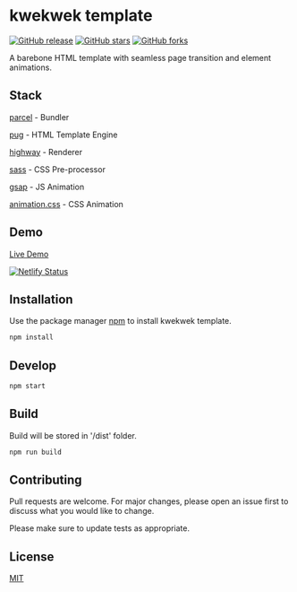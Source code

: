 # kwekwek template

[![GitHub release](https://img.shields.io/github/v/release/munkyboi/kwekwek-boilerplate.svg?color=%23FFD544&style=for-the-badge)](https://github.com/munkyboi/kwekwek-boilerplate/releases)
[![GitHub stars](https://img.shields.io/github/stars/munkyboi/kwekwek-boilerplate?color=%23FFD544&style=for-the-badge)](https://github.com/munkyboi/kwekwek-boilerplate/releases/)
[![GitHub forks](https://img.shields.io/github/forks/munkyboi/kwekwek-boilerplate?color=%23FFD544&style=for-the-badge)](https://github.com/munkyboi/kwekwek-boilerplate/network)

A barebone HTML template with seamless page transition and element animations.

## Stack
[parcel](http://parceljs.org) - Bundler

[pug](https://pugjs.org) - HTML Template Engine

[highway](https://highway.js.org/) - Renderer

[sass](https://sass-lang.com/) - CSS Pre-processor

[gsap](https://greensock.com/gsap/) - JS Animation

[animation.css](https://animate.style/) - CSS Animation


## Demo

[Live Demo](https://kwekwek.netlify.app)

[![Netlify Status](https://api.netlify.com/api/v1/badges/a67120ca-668c-4d96-ac9c-5526be1c3ec8/deploy-status)](https://app.netlify.com/sites/kwekwek/deploys)

## Installation

Use the package manager [npm](https://nodejs.org/en/) to install kwekwek template.

```bash
npm install
```

## Develop

```bash
npm start
```

## Build
Build will be stored in '/dist' folder.
```bash
npm run build
```

## Contributing
Pull requests are welcome. For major changes, please open an issue first to discuss what you would like to change.

Please make sure to update tests as appropriate.

## License
[MIT](https://choosealicense.com/licenses/mit/)